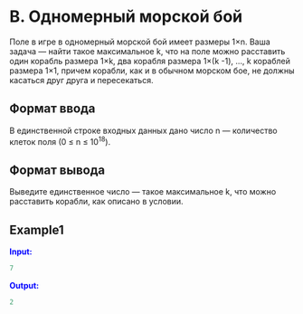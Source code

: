# B. Одномерный морской бой  

Поле в игре в одномерный морской бой имеет размеры 1&times;n. Ваша задача — найти такое максимальное k, что на поле можно расставить один корабль размера
1&times;k, два корабля размера 1&times;(k -1), &hellip;, k кораблей размера 1&times;1, причем корабли, как и в обычном морском бое, не должны касаться друг друга и пересекаться.

## Формат ввода

В единственной строке входных данных дано число n — количество клеток поля (0 &le; n &le; 10<sup>18</sup>).

## Формат вывода

Выведите единственное число — такое максимальное k, что можно расставить корабли, как описано в условии.

## Example1
<font color="blue">**Input:**</font>
```c++
7
```
<font color="blue">**Output:**</font>
```c++
2
``` 
